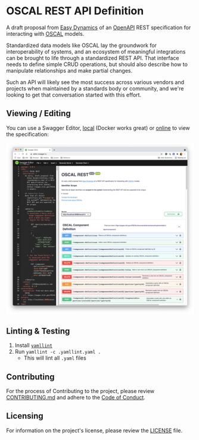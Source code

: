 # OSCAL REST API Definition

A draft proposal from [Easy Dynamics](https://www.easydynamics.com) of an [OpenAPI](https://www.openapis.org/)
REST specification for interacting with [OSCAL](https://pages.nist.gov/OSCAL/) models.

Standardized data models like OSCAL lay the groundwork for interoperability of systems, and an ecosystem of
meaningful integrations can be brought to life through a standardized REST API. That interface needs to define
simple CRUD operations, but should also describe how to manipulate relationships and make partial changes.

Such an API will likely see the most success across various vendors and projects when maintained by a
standards body or community, and we're looking to get that conversation started with this effort.

## Viewing / Editing

You can use a Swagger Editor, [local](https://github.com/swagger-api/swagger-editor) (Docker works great) or
[online](https://editor.swagger.io/?url=https://raw.githubusercontent.com/EasyDynamics/oscal-rest/develop/openapi.yaml)
to view the specification:

![OSCSAL REST Swagger Screenshot](docs/resources/swagger-editor-oscal-screenshot.png)

## Linting & Testing

1. Install [`yamllint`](https://github.com/adrienverge/yamllint)
2. Run `yamllint -c .yamllint.yaml .`
    - This will lint all `.yaml` files

## Contributing

For the process of Contributing to the project, please review
[CONTRIBUTING.md](https://github.com/EasyDynamics/.github/blob/main/CONTRIBUTING.md)
and adhere to the [Code of Conduct](https://github.com/EasyDynamics/.github/blob/main/CODE_OF_CONDUCT.md).

## Licensing

For information on the project's license, please review the [LICENSE](/LICENSE) file.
